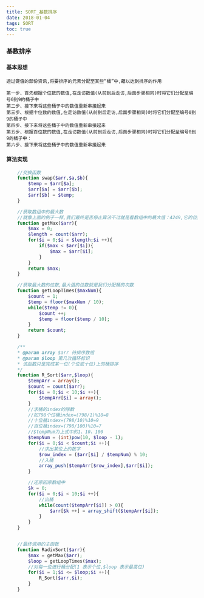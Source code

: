 ```yaml
---
title: SORT_基数排序
date: 2018-01-04
tags: SORT
toc: true
---
```


### 基数排序
#### 基本思想
    透过键值的部份资讯,将要排序的元素分配至某些“桶”中,藉以达到排序的作用

    第一步、首先根据个位数的数值,在走访数值(从前到后走访,后面步骤相同)时将它们分配至编号0到9的桶子中
    第二步、接下来将这些桶子中的数值重新串接起来
    第三步、根据十位数的数值,在走访数值(从前到后走访,后面步骤相同)时将它们分配至编号0到9的桶子中
    第四步、接下来将这些桶子中的数值重新串接起来
    第五步、根据百位数的数值,在走访数值(从前到后走访,后面步骤相同)时将它们分配至编号0到9的桶子中：
    第六步、接下来将这些桶子中的数值重新串接起来

<!-- more -->

#### 算法实现
```php
    //交换函数
    function swap($arr,$a,$b){
        $temp = $arr[$a];
        $arr[$a] = $arr[$b];
        $arr[$b] = $temp;
    }

    //获取数组中的最大数
    //就像上面的例子一样,我们最终是否停止算法不过就是看数组中的最大值：4249,它的位数就是循环的次数
    function getMax($arr){
        $max = 0;
        $length = count($arr);
        for($i = 0;$i < $length;$i ++){
            if($max < $arr[$i]){
                $max = $arr[$i];
            }
        }
        return $max;
    }

    //获取最大数的位数,最大值的位数就是我们分配桶的次数
    function getLoopTimes($maxNum){
        $count = 1;
        $temp = floor($maxNum / 10);
        while($temp != 0){
            $count ++;
            $temp = floor($temp / 10);
        }
        return $count;
    }

    /**
    * @param array $arr 待排序数组
    * @param $loop 第几次循环标识
    * 该函数只是完成某一位(个位或十位)上的桶排序
    */
    function R_Sort($arr,$loop){
        $tempArr = array();
        $count = count($arr);
        for($i = 0;$i < 10;$i ++){
            $tempArr[$i] = array();
        }
        //求桶的index的除数
        //如798个位桶index=(798/1)%10=8
        //十位桶index=(798/10)%10=9
        //百位桶index=(798/100)%10=7
        //$tempNum为上式中的1、10、100
        $tempNum = (int)pow(10, $loop - 1);
        for($i = 0;$i < $count;$i ++){
            //求出某位上的数字
            $row_index = ($arr[$i] / $tempNum) % 10;
            //入桶
            array_push($tempArr[$row_index],$arr[$i]);
        }

        //还原回原数组中
        $k = 0;
        for($i = 0;$i < 10;$i ++){
            //出桶
            while(count($tempArr[$i]) > 0){
                $arr[$k ++] = array_shift($tempArr[$i]);
            }
        }
    }


    //最终调用的主函数
    function RadixSort($arr){
        $max = getMax($arr);
        $loop = getLoopTimes($max);
        //对每一位进行桶分配(1 表示个位,$loop 表示最高位)
        for($i = 1;$i <= $loop;$i ++){
            R_Sort($arr,$i);
        }
    }
```